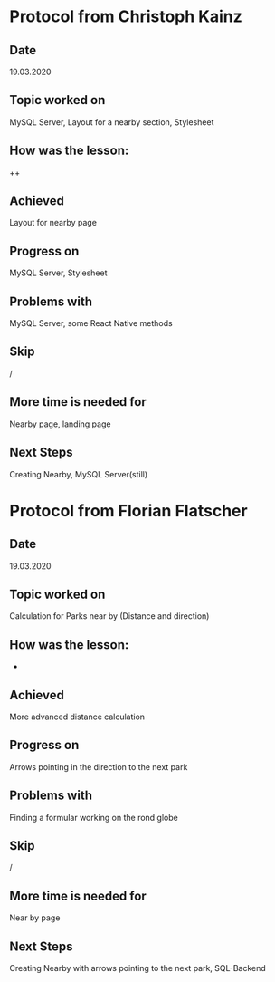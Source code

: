 # Protocol from Christoph Kainz

## Date

19.03.2020

## Topic worked on

MySQL Server, Layout for a nearby section, Stylesheet

## How was the lesson:

++

## Achieved

Layout for nearby page

## Progress on

MySQL Server, Stylesheet

## Problems with

MySQL Server, some React Native methods

## Skip

/

## More time is needed for

Nearby page, landing page

## Next Steps

Creating Nearby, MySQL Server(still)


# Protocol from Florian Flatscher

## Date

19.03.2020

## Topic worked on

Calculation for Parks near by (Distance and direction)

## How was the lesson:

+

## Achieved

More advanced distance calculation

## Progress on

Arrows pointing in the direction to the next park

## Problems with

Finding a formular working on the rond globe

## Skip

/

## More time is needed for

Near by page

## Next Steps

Creating Nearby with arrows pointing to the next park, SQL-Backend

